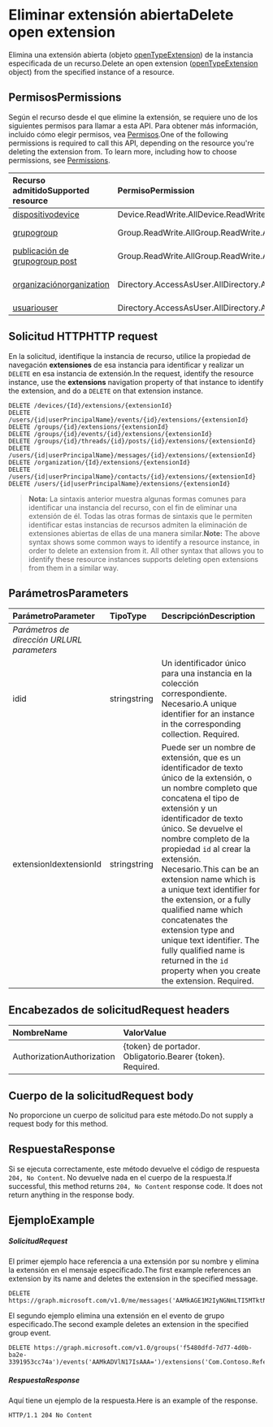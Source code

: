 # <a name="delete-open-extension"></a><span data-ttu-id="5f110-101">Eliminar extensión abierta</span><span class="sxs-lookup"><span data-stu-id="5f110-101">Delete open extension</span></span>

<span data-ttu-id="5f110-102">Elimina una extensión abierta (objeto [openTypeExtension](../resources/openTypeExtension.md)) de la instancia especificada de un recurso.</span><span class="sxs-lookup"><span data-stu-id="5f110-102">Delete an open extension ([openTypeExtension](../resources/openTypeExtension.md) object) from the specified instance of a resource.</span></span> 

## <a name="permissions"></a><span data-ttu-id="5f110-103">Permisos</span><span class="sxs-lookup"><span data-stu-id="5f110-103">Permissions</span></span>

<span data-ttu-id="5f110-p101">Según el recurso desde el que elimine la extensión, se requiere uno de los siguientes permisos para llamar a esta API. Para obtener más información, incluido cómo elegir permisos, vea [Permisos](../../../concepts/permissions_reference.md).</span><span class="sxs-lookup"><span data-stu-id="5f110-p101">One of the following permissions is required to call this API, depending on the resource you're deleting the extension from. To learn more, including how to choose permissions, see [Permissions](../../../concepts/permissions_reference.md).</span></span>

|<span data-ttu-id="5f110-106">**Recurso admitido**</span><span class="sxs-lookup"><span data-stu-id="5f110-106">**Supported resource**</span></span>|<span data-ttu-id="5f110-107">**Permiso**</span><span class="sxs-lookup"><span data-stu-id="5f110-107">**Permission**</span></span>|<span data-ttu-id="5f110-108">**Recurso admitido**</span><span class="sxs-lookup"><span data-stu-id="5f110-108">**Supported resource**</span></span>|<span data-ttu-id="5f110-109">**Permiso**</span><span class="sxs-lookup"><span data-stu-id="5f110-109">**Permission**</span></span> |
|:-----|:-----|:-----|:-----|
| [<span data-ttu-id="5f110-110">dispositivo</span><span class="sxs-lookup"><span data-stu-id="5f110-110">device</span></span>](../resources/device.md) | <span data-ttu-id="5f110-111">Device.ReadWrite.All</span><span class="sxs-lookup"><span data-stu-id="5f110-111">Device.ReadWrite.All</span></span> | [<span data-ttu-id="5f110-112">evento</span><span class="sxs-lookup"><span data-stu-id="5f110-112">event</span></span>](../resources/event.md) | <span data-ttu-id="5f110-113">Calendars.ReadWrite</span><span class="sxs-lookup"><span data-stu-id="5f110-113">Calendars.ReadWrite</span></span> |
| [<span data-ttu-id="5f110-114">grupo</span><span class="sxs-lookup"><span data-stu-id="5f110-114">group</span></span>](../resources/group.md) | <span data-ttu-id="5f110-115">Group.ReadWrite.All</span><span class="sxs-lookup"><span data-stu-id="5f110-115">Group.ReadWrite.All</span></span> | [<span data-ttu-id="5f110-116">evento de grupo</span><span class="sxs-lookup"><span data-stu-id="5f110-116">group event</span></span>](../resources/event.md) | <span data-ttu-id="5f110-117">Group.ReadWrite.All</span><span class="sxs-lookup"><span data-stu-id="5f110-117">Group.ReadWrite.All</span></span> |
| [<span data-ttu-id="5f110-118">publicación de grupo</span><span class="sxs-lookup"><span data-stu-id="5f110-118">group post</span></span>](../resources/post.md) | <span data-ttu-id="5f110-119">Group.ReadWrite.All</span><span class="sxs-lookup"><span data-stu-id="5f110-119">Group.ReadWrite.All</span></span> | [<span data-ttu-id="5f110-120">mensaje</span><span class="sxs-lookup"><span data-stu-id="5f110-120">message</span></span>](../resources/message.md) | <span data-ttu-id="5f110-121">Mail.ReadWrite</span><span class="sxs-lookup"><span data-stu-id="5f110-121">Mail.ReadWrite</span></span> |
| [<span data-ttu-id="5f110-122">organización</span><span class="sxs-lookup"><span data-stu-id="5f110-122">organization</span></span>](../resources/organization.md) | <span data-ttu-id="5f110-123">Directory.AccessAsUser.All</span><span class="sxs-lookup"><span data-stu-id="5f110-123">Directory.AccessAsUser.All</span></span> | [<span data-ttu-id="5f110-124">contacto personal</span><span class="sxs-lookup"><span data-stu-id="5f110-124">personal contact</span></span>](../resources/contact.md) | <span data-ttu-id="5f110-125">Contacts.ReadWrite</span><span class="sxs-lookup"><span data-stu-id="5f110-125">Contacts.ReadWrite</span></span> |
| [<span data-ttu-id="5f110-126">usuario</span><span class="sxs-lookup"><span data-stu-id="5f110-126">user</span></span>](../resources/user.md) | <span data-ttu-id="5f110-127">Directory.AccessAsUser.All</span><span class="sxs-lookup"><span data-stu-id="5f110-127">Directory.AccessAsUser.All</span></span> | | |

## <a name="http-request"></a><span data-ttu-id="5f110-128">Solicitud HTTP</span><span class="sxs-lookup"><span data-stu-id="5f110-128">HTTP request</span></span>
<span data-ttu-id="5f110-129">En la solicitud, identifique la instancia de recurso, utilice la propiedad de navegación **extensiones** de esa instancia para identificar y realizar un `DELETE` en esa instancia de extensión.</span><span class="sxs-lookup"><span data-stu-id="5f110-129">In the request, identify the resource instance, use the **extensions** navigation property of that instance to identify the extension, and do a `DELETE` on that extension instance.</span></span>

<!-- { "blockType": "ignored" } -->
```http
DELETE /devices/{Id}/extensions/{extensionId}
DELETE /users/{id|userPrincipalName}/events/{id}/extensions/{extensionId}
DELETE /groups/{id}/extensions/{extensionId}
DELETE /groups/{id}/events/{id}/extensions/{extensionId}
DELETE /groups/{id}/threads/{id}/posts/{id}/extensions/{extensionId}
DELETE /users/{id|userPrincipalName}/messages/{id}/extensions/{extensionId}
DELETE /organization/{Id}/extensions/{extensionId}
DELETE /users/{id|userPrincipalName}/contacts/{id}/extensions/{extensionId}
DELETE /users/{id|userPrincipalName}/extensions/{extensionId}
```

><span data-ttu-id="5f110-p102">**Nota:** La sintaxis anterior muestra algunas formas comunes para identificar una instancia del recurso, con el fin de eliminar una extensión de él. Todas las otras formas de sintaxis que le permiten identificar estas instancias de recursos admiten la eliminación de extensiones abiertas de ellas de una manera similar.</span><span class="sxs-lookup"><span data-stu-id="5f110-p102">**Note:** The above syntax shows some common ways to identify a resource instance, in order to delete an extension from it. All other syntax that allows you to identify these resource instances supports deleting open extensions from them in a similar way.</span></span>

## <a name="parameters"></a><span data-ttu-id="5f110-132">Parámetros</span><span class="sxs-lookup"><span data-stu-id="5f110-132">Parameters</span></span>
|<span data-ttu-id="5f110-133">**Parámetro**</span><span class="sxs-lookup"><span data-stu-id="5f110-133">**Parameter**</span></span>|<span data-ttu-id="5f110-134">**Tipo**</span><span class="sxs-lookup"><span data-stu-id="5f110-134">**Type**</span></span>|<span data-ttu-id="5f110-135">**Descripción**</span><span class="sxs-lookup"><span data-stu-id="5f110-135">**Description**</span></span>|
|:-----|:-----|:-----|
|<span data-ttu-id="5f110-136">_Parámetros de dirección URL_</span><span class="sxs-lookup"><span data-stu-id="5f110-136">_URL parameters_</span></span>|
|<span data-ttu-id="5f110-137">id</span><span class="sxs-lookup"><span data-stu-id="5f110-137">id</span></span>|<span data-ttu-id="5f110-138">string</span><span class="sxs-lookup"><span data-stu-id="5f110-138">string</span></span>|<span data-ttu-id="5f110-p103">Un identificador único para una instancia en la colección correspondiente. Necesario.</span><span class="sxs-lookup"><span data-stu-id="5f110-p103">A unique identifier for an instance in the corresponding collection. Required.</span></span>|
|<span data-ttu-id="5f110-141">extensionId</span><span class="sxs-lookup"><span data-stu-id="5f110-141">extensionId</span></span>|<span data-ttu-id="5f110-142">string</span><span class="sxs-lookup"><span data-stu-id="5f110-142">string</span></span>|<span data-ttu-id="5f110-p104">Puede ser un nombre de extensión, que es un identificador de texto único de la extensión, o un nombre completo que concatena el tipo de extensión y un identificador de texto único. Se devuelve el nombre completo de la propiedad `id` al crear la extensión. Necesario.</span><span class="sxs-lookup"><span data-stu-id="5f110-p104">This can be an extension name which is a unique text identifier for the extension, or a fully qualified name which concatenates the extension type and unique text identifier. The fully qualified name is returned in the `id` property when you create the extension. Required.</span></span>|


## <a name="request-headers"></a><span data-ttu-id="5f110-146">Encabezados de solicitud</span><span class="sxs-lookup"><span data-stu-id="5f110-146">Request headers</span></span>
| <span data-ttu-id="5f110-147">Nombre</span><span class="sxs-lookup"><span data-stu-id="5f110-147">Name</span></span>       | <span data-ttu-id="5f110-148">Valor</span><span class="sxs-lookup"><span data-stu-id="5f110-148">Value</span></span> |
|:---------------|:----------|
| <span data-ttu-id="5f110-149">Authorization</span><span class="sxs-lookup"><span data-stu-id="5f110-149">Authorization</span></span> | <span data-ttu-id="5f110-p105">{token} de portador. Obligatorio.</span><span class="sxs-lookup"><span data-stu-id="5f110-p105">Bearer {token}. Required.</span></span> |


## <a name="request-body"></a><span data-ttu-id="5f110-152">Cuerpo de la solicitud</span><span class="sxs-lookup"><span data-stu-id="5f110-152">Request body</span></span>
<span data-ttu-id="5f110-153">No proporcione un cuerpo de solicitud para este método.</span><span class="sxs-lookup"><span data-stu-id="5f110-153">Do not supply a request body for this method.</span></span>

## <a name="response"></a><span data-ttu-id="5f110-154">Respuesta</span><span class="sxs-lookup"><span data-stu-id="5f110-154">Response</span></span>

<span data-ttu-id="5f110-p106">Si se ejecuta correctamente, este método devuelve el código de respuesta `204, No Content`. No devuelve nada en el cuerpo de la respuesta.</span><span class="sxs-lookup"><span data-stu-id="5f110-p106">If successful, this method returns `204, No Content` response code. It does not return anything in the response body.</span></span>

## <a name="example"></a><span data-ttu-id="5f110-157">Ejemplo</span><span class="sxs-lookup"><span data-stu-id="5f110-157">Example</span></span>
##### <a name="request"></a><span data-ttu-id="5f110-158">Solicitud</span><span class="sxs-lookup"><span data-stu-id="5f110-158">Request</span></span>
<span data-ttu-id="5f110-159">El primer ejemplo hace referencia a una extensión por su nombre y elimina la extensión en el mensaje especificado.</span><span class="sxs-lookup"><span data-stu-id="5f110-159">The first example references an extension by its name and deletes the extension in the specified message.</span></span>
<!-- {
  "blockType": "request",
  "name": "delete_opentypeextension"
}-->
```http
DELETE https://graph.microsoft.com/v1.0/me/messages('AAMkAGE1M2IyNGNmLTI5MTktNDUyZi1iOTVl===')/extensions('Com.Contoso.Referral')
```

<span data-ttu-id="5f110-160">El segundo ejemplo elimina una extensión en el evento de grupo especificado.</span><span class="sxs-lookup"><span data-stu-id="5f110-160">The second example deletes an extension in the specified group event.</span></span>

<!-- { "blockType": "ignored" } -->
```http
DELETE https://graph.microsoft.com/v1.0/groups('f5480dfd-7d77-4d0b-ba2e-3391953cc74a')/events('AAMkADVlN17IsAAA=')/extensions('Com.Contoso.Referral')
```

 

##### <a name="response"></a><span data-ttu-id="5f110-161">Respuesta</span><span class="sxs-lookup"><span data-stu-id="5f110-161">Response</span></span>
<span data-ttu-id="5f110-162">Aquí tiene un ejemplo de la respuesta.</span><span class="sxs-lookup"><span data-stu-id="5f110-162">Here is an example of the response.</span></span>
<!-- {
  "blockType": "response",
  "truncated": false
} -->
```http
HTTP/1.1 204 No Content
```

<!-- uuid: 8fcb5dbc-d5aa-4681-8e31-b001d5168d79
2015-10-25 14:57:30 UTC -->
<!-- {
  "type": "#page.annotation",
  "description": "Delete opentypeextension",
  "keywords": "",
  "section": "documentation",
  "tocPath": ""
}-->